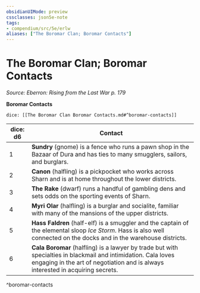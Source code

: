 ```yaml
---
obsidianUIMode: preview
cssclasses: json5e-note
tags:
- compendium/src/5e/erlw
aliases: ["The Boromar Clan; Boromar Contacts"]
---
```

# The Boromar Clan; Boromar Contacts
*Source: Eberron: Rising from the Last War p. 179* 

**Boromar Contacts**

`dice: [[The Boromar Clan Boromar Contacts.md#^boromar-contacts]]`

| dice: d6 | Contact |
|----------|---------|
| 1 | **Sundry** (gnome) is a fence who runs a pawn shop in the Bazaar of Dura and has ties to many smugglers, sailors, and burglars. |
| 2 | **Canon** (halfling) is a pickpocket who works across Sharn and is at home throughout the lower districts. |
| 3 | **The Rake** (dwarf) runs a handful of gambling dens and sets odds on the sporting events of Sharn. |
| 4 | **Myri Olar** (halfling) is a burglar and socialite, familiar with many of the mansions of the upper districts. |
| 5 | **Hass Faldren** (half-elf) is a smuggler and the captain of the elemental sloop *Ice Storm*. Hass is also well connected on the docks and in the warehouse districts. |
| 6 | **Cala Boromar** (halfling) is a lawyer by trade but with specialties in blackmail and intimidation. Cala loves engaging in the art of negotiation and is always interested in acquiring secrets. |
^boromar-contacts